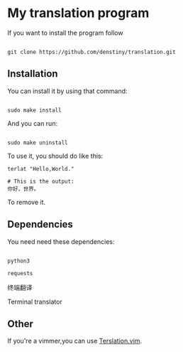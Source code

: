 # My translation program

If you want to install the program follow

```

git clone https://github.com/denstiny/translation.git

```

## Installation

You can install it by using that command:

```shell

sudo make install

```

And you can run:

```shell

sudo make uninstall

```

To use it, you should do like this:
```shell
terlat "Hello,World."

# This is the output:
你好，世界。
```
To remove it.

## Dependencies

You need need these dependencies:

```

python3

requests

```

终端翻译

Terminal translator

## Other

If you're a vimmer,you can use [Terslation.vim](https://github.com/SpringHan/Terslation.vim).
